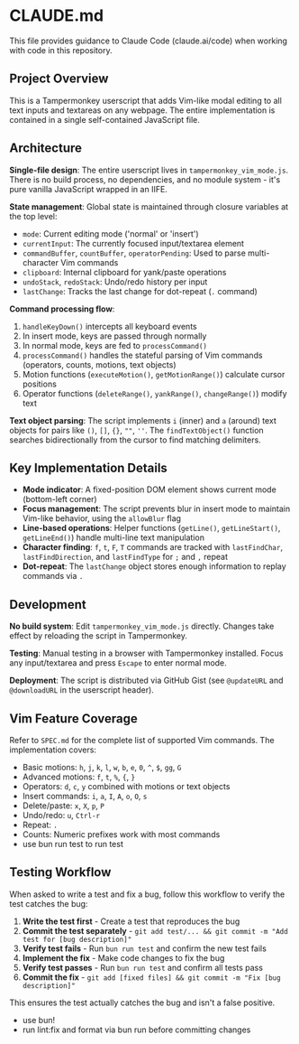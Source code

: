 # CLAUDE.md

This file provides guidance to Claude Code (claude.ai/code) when working with code in this repository.

## Project Overview

This is a Tampermonkey userscript that adds Vim-like modal editing to all text inputs and textareas on any webpage. The entire implementation is contained in a single self-contained JavaScript file.

## Architecture

**Single-file design**: The entire userscript lives in `tampermonkey_vim_mode.js`. There is no build process, no dependencies, and no module system - it's pure vanilla JavaScript wrapped in an IIFE.

**State management**: Global state is maintained through closure variables at the top level:

- `mode`: Current editing mode ('normal' or 'insert')
- `currentInput`: The currently focused input/textarea element
- `commandBuffer`, `countBuffer`, `operatorPending`: Used to parse multi-character Vim commands
- `clipboard`: Internal clipboard for yank/paste operations
- `undoStack`, `redoStack`: Undo/redo history per input
- `lastChange`: Tracks the last change for dot-repeat (`.` command)

**Command processing flow**:

1. `handleKeyDown()` intercepts all keyboard events
2. In insert mode, keys are passed through normally
3. In normal mode, keys are fed to `processCommand()`
4. `processCommand()` handles the stateful parsing of Vim commands (operators, counts, motions, text objects)
5. Motion functions (`executeMotion()`, `getMotionRange()`) calculate cursor positions
6. Operator functions (`deleteRange()`, `yankRange()`, `changeRange()`) modify text

**Text object parsing**: The script implements `i` (inner) and `a` (around) text objects for pairs like `()`, `[]`, `{}`, `""`, `''`. The `findTextObject()` function searches bidirectionally from the cursor to find matching delimiters.

## Key Implementation Details

- **Mode indicator**: A fixed-position DOM element shows current mode (bottom-left corner)
- **Focus management**: The script prevents blur in insert mode to maintain Vim-like behavior, using the `allowBlur` flag
- **Line-based operations**: Helper functions (`getLine()`, `getLineStart()`, `getLineEnd()`) handle multi-line text manipulation
- **Character finding**: `f`, `t`, `F`, `T` commands are tracked with `lastFindChar`, `lastFindDirection`, and `lastFindType` for `;` and `,` repeat
- **Dot-repeat**: The `lastChange` object stores enough information to replay commands via `.`

## Development

**No build system**: Edit `tampermonkey_vim_mode.js` directly. Changes take effect by reloading the script in Tampermonkey.

**Testing**: Manual testing in a browser with Tampermonkey installed. Focus any input/textarea and press `Escape` to enter normal mode.

**Deployment**: The script is distributed via GitHub Gist (see `@updateURL` and `@downloadURL` in the userscript header).

## Vim Feature Coverage

Refer to `SPEC.md` for the complete list of supported Vim commands. The implementation covers:

- Basic motions: `h`, `j`, `k`, `l`, `w`, `b`, `e`, `0`, `^`, `$`, `gg`, `G`
- Advanced motions: `f`, `t`, `%`, `{`, `}`
- Operators: `d`, `c`, `y` combined with motions or text objects
- Insert commands: `i`, `a`, `I`, `A`, `o`, `O`, `s`
- Delete/paste: `x`, `X`, `p`, `P`
- Undo/redo: `u`, `Ctrl-r`
- Repeat: `.`
- Counts: Numeric prefixes work with most commands
- use bun run test to run test

## Testing Workflow

When asked to write a test and fix a bug, follow this workflow to verify the test catches the bug:

1. **Write the test first** - Create a test that reproduces the bug
2. **Commit the test separately** - `git add test/... && git commit -m "Add test for [bug description]"`
3. **Verify test fails** - Run `bun run test` and confirm the new test fails
4. **Implement the fix** - Make code changes to fix the bug
5. **Verify test passes** - Run `bun run test` and confirm all tests pass
6. **Commit the fix** - `git add [fixed files] && git commit -m "Fix [bug description]"`

This ensures the test actually catches the bug and isn't a false positive.

- use bun!
- run lint:fix and format via bun run before committing changes
